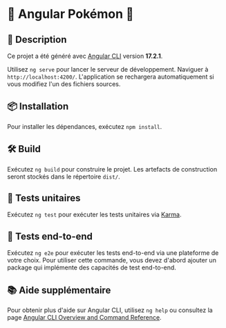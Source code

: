 # 🦝 Angular Pokémon 🐼

## 📝 Description
Ce projet a été généré avec [Angular CLI](https://github.com/angular/angular-cli) version **17.2.1**.

Utilisez `ng serve` pour lancer le serveur de développement. Naviguer à `http://localhost:4200/`. L'application se rechargera automatiquement si vous modifiez l'un des fichiers sources.

## 📦 Installation
Pour installer les dépendances, exécutez `npm install`.

## 🛠️ Build
Exécutez `ng build` pour construire le projet. Les artefacts de construction seront stockés dans le répertoire `dist/`.

## 🧪 Tests unitaires
Exécutez `ng test` pour exécuter les tests unitaires via [Karma](https://karma-runner.github.io).

## 🧪 Tests end-to-end
Exécutez `ng e2e` pour exécuter les tests end-to-end via une plateforme de votre choix. Pour utiliser cette commande, vous devez d'abord ajouter un package qui implémente des capacités de test end-to-end.

## 📚 Aide supplémentaire
Pour obtenir plus d'aide sur Angular CLI, utilisez `ng help` ou consultez la page [Angular CLI Overview and Command Reference](https://angular.io/cli).